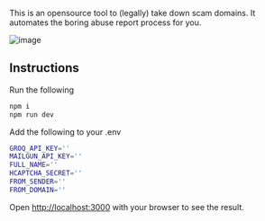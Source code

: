 This is an opensource tool to (legally) take down scam domains. It automates the boring abuse report process for you.

![image](https://github.com/user-attachments/assets/5d286592-b9c5-41a6-8651-72166bed782d)

## Instructions

Run the following
```bash
npm i
npm run dev
```

Add the following to your .env
```bash
GROQ_API_KEY=''
MAILGUN_API_KEY=''
FULL_NAME=''
HCAPTCHA_SECRET=''
FROM_SENDER=''
FROM_DOMAIN=''
```

Open [http://localhost:3000](http://localhost:3000) with your browser to see the result.
